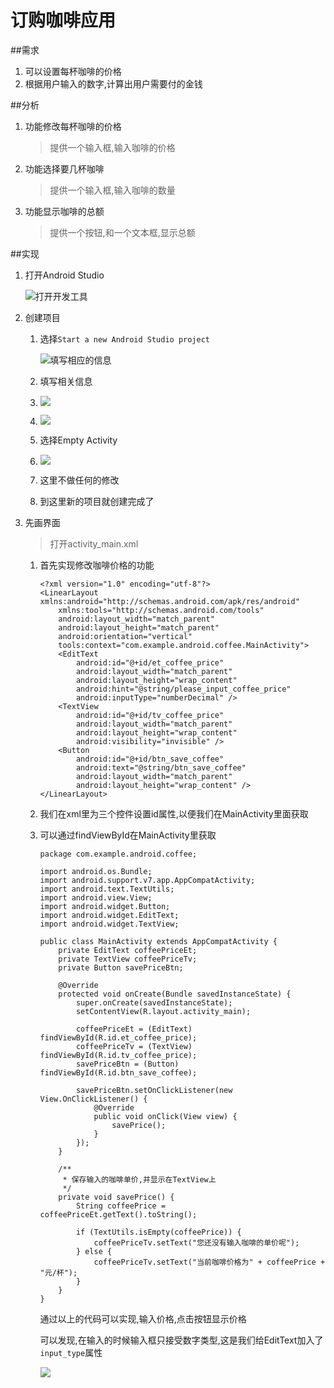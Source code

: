 # 订购咖啡应用
##需求
1.	可以设置每杯咖啡的价格
2.	根据用户输入的数字,计算出用户需要付的金钱

##分析
1.	功能修改每杯咖啡的价格
	>提供一个输入框,输入咖啡的价格
2.	功能选择要几杯咖啡
	>提供一个输入框,输入咖啡的数量
3.	功能显示咖啡的总额
	>提供一个按钮,和一个文本框,显示总额


##实现
1.	打开Android Studio

	![打开开发工具](https://github.com/youchangxu1205/Coffee/blob/master/png/QQ%E6%88%AA%E5%9B%BE20170308143728.png)
2.	创建项目

	1.	选择`Start a new Android Studio project`
	
		![填写相应的信息](https://github.com/youchangxu1205/Coffee/blob/master/png/2.png)
	2.	填写相关信息
	3.	![](https://github.com/youchangxu1205/Coffee/blob/master/png/3.png)
	4.	![](https://github.com/youchangxu1205/Coffee/blob/master/png/4.png)
	5.	选择Empty Activity
	6.	![](https://github.com/youchangxu1205/Coffee/blob/master/png/5.png)
	7.	这里不做任何的修改
	8.	到这里新的项目就创建完成了

3.	先画界面
	>打开activity_main.xml
	
	1.	首先实现修改咖啡价格的功能
	
			<?xml version="1.0" encoding="utf-8"?>
			<LinearLayout xmlns:android="http://schemas.android.com/apk/res/android"
			    xmlns:tools="http://schemas.android.com/tools"
			    android:layout_width="match_parent"
			    android:layout_height="match_parent"
			    android:orientation="vertical"
			    tools:context="com.example.android.coffee.MainActivity">
			    <EditText
			        android:id="@+id/et_coffee_price"
			        android:layout_width="match_parent"
			        android:layout_height="wrap_content"
			        android:hint="@string/please_input_coffee_price"
			        android:inputType="numberDecimal" />
			    <TextView
			        android:id="@+id/tv_coffee_price"
			        android:layout_width="match_parent"
			        android:layout_height="wrap_content"
			        android:visibility="invisible" />		
			    <Button
			        android:id="@+id/btn_save_coffee"
			        android:text="@string/btn_save_coffee"
			        android:layout_width="match_parent"
			        android:layout_height="wrap_content" />
			</LinearLayout>

	2.	我们在xml里为三个控件设置id属性,以便我们在MainActivity里面获取
	3.	可以通过findViewById在MainActivity里获取
		
			package com.example.android.coffee;
	
			import android.os.Bundle;
			import android.support.v7.app.AppCompatActivity;
			import android.text.TextUtils;
			import android.view.View;
			import android.widget.Button;
			import android.widget.EditText;
			import android.widget.TextView;
			
			public class MainActivity extends AppCompatActivity {
			    private EditText coffeePriceEt;
			    private TextView coffeePriceTv;
			    private Button savePriceBtn;
			
			    @Override
			    protected void onCreate(Bundle savedInstanceState) {
			        super.onCreate(savedInstanceState);
			        setContentView(R.layout.activity_main);
			
			        coffeePriceEt = (EditText) findViewById(R.id.et_coffee_price);
			        coffeePriceTv = (TextView) findViewById(R.id.tv_coffee_price);
			        savePriceBtn = (Button) findViewById(R.id.btn_save_coffee);
			
			        savePriceBtn.setOnClickListener(new View.OnClickListener() {
			            @Override
			            public void onClick(View view) {
			                savePrice();
			            }
			        });
				}
				
				/**
				 * 保存输入的咖啡单价,并显示在TextView上
				 */
				private void savePrice() {
				    String coffeePrice = coffeePriceEt.getText().toString();
				
				    if (TextUtils.isEmpty(coffeePrice)) {
				        coffeePriceTv.setText("您还没有输入咖啡的单价呢");
				    } else {
				        coffeePriceTv.setText("当前咖啡价格为" + coffeePrice + "元/杯");
				    }
				}
			}
		通过以上的代码可以实现,输入价格,点击按钮显示价格

		可以发现,在输入的时候输入框只接受数字类型,这是我们给EditText加入了`input_type`属性

		![](https://github.com/youchangxu1205/Coffee/blob/master/png/6.png)
